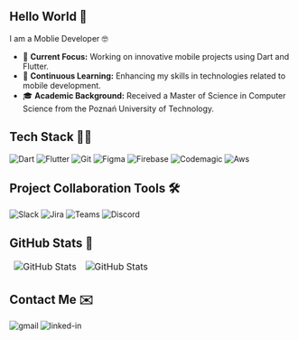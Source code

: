 ## Hello World 👋
I am a Moblie Developer 🤓
- 🚀 **Current Focus:** Working on innovative mobile projects using Dart and Flutter.
- 🌱 **Continuous Learning:** Enhancing my skills in technologies related to mobile development.
- 🎓 **Academic Background:** Received a Master of Science in Computer Science from the Poznań University of Technology.

## Tech Stack 🦾📱
![Dart](https://img.shields.io/badge/Dart-0175C2?style=for-the-badge&logo=dart&logoColor=white) ![Flutter](https://img.shields.io/badge/Flutter-02569B?style=for-the-badge&logo=flutter&logoColor=white) ![Git](https://img.shields.io/badge/git-%23F05033.svg?style=for-the-badge&logo=git&logoColor=white) ![Figma](https://img.shields.io/badge/Figma-008000?style=for-the-badge&logo=figma&logoColor=white) ![Firebase](https://img.shields.io/badge/firebase-d16002?style=for-the-badge&logo=firebase&logoColor=white) ![Codemagic](https://img.shields.io/badge/codemagic-BF40BF?style=for-the-badge&logo=codemagic&logoColor=white) ![Aws](https://img.shields.io/badge/Amazon_AWS-FF9900?style=for-the-badge&logo=amazon&logoColor=white)

## Project Collaboration Tools 🛠️
![Slack](https://img.shields.io/badge/Slack-4A154B?style=for-the-badge&logo=slack&logoColor=white) ![Jira](https://img.shields.io/badge/Jira-0052CC?style=for-the-badge&logo=Jira&logoColor=white) ![Teams](https://img.shields.io/badge/Microsoft_Teams-6264A7?style=for-the-badge&logo=microsoft-teams&logoColor=white) ![Discord](https://img.shields.io/badge/Discord-5865F2?style=for-the-badge&logo=discord&logoColor=white)

## GitHub Stats 🤖
<table align="center" border="0" cellpadding="0" cellspacing="0">
  <thead>
    <tr>
      <td>
        <img
          src="https://github-profile-summary-cards.vercel.app/api/cards/profile-details?username=Endrju00&theme=tokyonight"
          alt="GitHub Stats"
         />
      </td>
      <td>
        <img
          src="http://github-profile-summary-cards.vercel.app/api/cards/most-commit-language?username=Endrju00&theme=tokyonight"
          alt="GitHub Stats"
         />
      </td> 
    </tr>
  </thead>
</table>

## Contact Me ✉️
[<img align="left" alt="gmail" src="https://img.shields.io/badge/Gmail-D14836?style=for-the-badge&logo=gmail&logoColor=white" />](mailto:andrzej.kapczynski21@gmail.com)[<img align="left" alt="linked-in" src="https://img.shields.io/badge/LinkedIn-0077B5?style=for-the-badge&logo=linkedin&logoColor=white" />](https://www.linkedin.com/in/andrzej-kapczynski/)<br>
<br>
